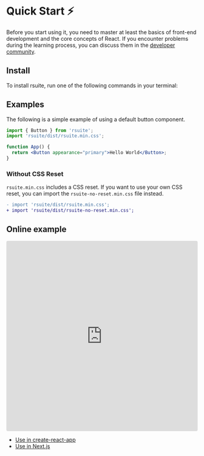 # Quick Start ⚡️

Before you start using it, you need to master at least the basics of front-end development and the core concepts of React. If you encounter problems during the learning process, you can discuss them in the [developer community][gitter-home].

## Install

To install rsuite, run one of the following commands in your terminal:

<!--{include:<install-guide>}-->

## Examples

The following is a simple example of using a default button component.

```jsx
import { Button } from 'rsuite';
import 'rsuite/dist/rsuite.min.css';

function App() {
  return <Button appearance="primary">Hello World</Button>;
}
```

### Without CSS Reset

`rsuite.min.css` includes a CSS reset. If you want to use your own CSS reset, you can import the `rsuite-no-reset.min.css` file instead.

```diff
- import 'rsuite/dist/rsuite.min.css';
+ import 'rsuite/dist/rsuite-no-reset.min.css';
```

## Online example

<iframe src="https://codesandbox.io/embed/k9v972q3lr" style="width:100%; height:500px; border:0; border-radius: 4px; overflow:hidden;" sandbox="allow-modals allow-forms allow-popups allow-scripts allow-same-origin"></iframe>

- [Use in create-react-app](/guide/use-with-create-react-app/)
- [Use in Next.js](/guide/use-next-app/)

[gitter-home]: https://gitter.im/rsuite/rsuite
